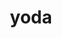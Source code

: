 ---
title: "yoda"
layout: cache
categories: [package, develop]
meta: {"compilers": ["gcc@=11.4.0"], "num_specs": 24, "num_specs_by_stack": {"hep": 24, "root": 24}, "oss": ["ubuntu22.04"], "platforms": ["linux"], "stacks": ["hep", "root"], "targets": ["x86_64_v3"], "versions": ["2.0.2"]}
spec_details: [{"compiler": "gcc@=11.4.0", "hash": "2kugg65gtev7mpitwdl6fyjky4aj7mgx", "os": "ubuntu22.04", "platform": "linux", "size": "-", "stacks": ["hep", "root"], "target": "x86_64_v3", "variants": ["build_system=autotools", "+root"], "versions": ["2.0.2"]}, {"compiler": "gcc@=11.4.0", "hash": "2y7mswbvnrqeii4kkhgzjz2wgi7nwsxd", "os": "ubuntu22.04", "platform": "linux", "size": "-", "stacks": ["hep", "root"], "target": "x86_64_v3", "variants": ["build_system=autotools", "~root"], "versions": ["2.0.2"]}, {"compiler": "gcc@=11.4.0", "hash": "4ttla253yu5f3n5ceukhcbgyofseuydm", "os": "ubuntu22.04", "platform": "linux", "size": "-", "stacks": ["hep", "root"], "target": "x86_64_v3", "variants": ["build_system=autotools", "+root"], "versions": ["2.0.2"]}, {"compiler": "gcc@=11.4.0", "hash": "4zc244gzwhvvh4mqutgni7p7fpfa3ucr", "os": "ubuntu22.04", "platform": "linux", "size": "-", "stacks": ["hep", "root"], "target": "x86_64_v3", "variants": ["build_system=autotools", "+root"], "versions": ["2.0.2"]}, {"compiler": "gcc@=11.4.0", "hash": "67fpzowl6qjac3gyal5b6zjdt4bprlez", "os": "ubuntu22.04", "platform": "linux", "size": "-", "stacks": ["hep", "root"], "target": "x86_64_v3", "variants": ["build_system=autotools", "+root"], "versions": ["2.0.2"]}, {"compiler": "gcc@=11.4.0", "hash": "6o4rii76qaunr7b5te2tbm6uxmapbuie", "os": "ubuntu22.04", "platform": "linux", "size": "-", "stacks": ["hep", "root"], "target": "x86_64_v3", "variants": ["build_system=autotools", "~root"], "versions": ["2.0.2"]}, {"compiler": "gcc@=11.4.0", "hash": "aa32zxan7dxluwbaz7ix3lufsgoo5qjd", "os": "ubuntu22.04", "platform": "linux", "size": "-", "stacks": ["hep", "root"], "target": "x86_64_v3", "variants": ["build_system=autotools", "+root"], "versions": ["2.0.2"]}, {"compiler": "gcc@=11.4.0", "hash": "b3zznxegk6jhbp322rwpoqyemgt6yd7c", "os": "ubuntu22.04", "platform": "linux", "size": "-", "stacks": ["hep", "root"], "target": "x86_64_v3", "variants": ["build_system=autotools", "+root"], "versions": ["2.0.2"]}, {"compiler": "gcc@=11.4.0", "hash": "dpvvwsjsl25mcdeevushs4s2vosqu2vg", "os": "ubuntu22.04", "platform": "linux", "size": "-", "stacks": ["hep", "root"], "target": "x86_64_v3", "variants": ["build_system=autotools", "+root"], "versions": ["2.0.2"]}, {"compiler": "gcc@=11.4.0", "hash": "fjnhvf2tkp6zljokdbw6xtivtvom4bzl", "os": "ubuntu22.04", "platform": "linux", "size": "-", "stacks": ["hep", "root"], "target": "x86_64_v3", "variants": ["build_system=autotools", "+root"], "versions": ["2.0.2"]}, {"compiler": "gcc@=11.4.0", "hash": "iaieaaa3i2vyc4fnsp4ywje6rdpl7has", "os": "ubuntu22.04", "platform": "linux", "size": "-", "stacks": ["hep", "root"], "target": "x86_64_v3", "variants": ["build_system=autotools", "~root"], "versions": ["2.0.2"]}, {"compiler": "gcc@=11.4.0", "hash": "k35rjndgutvesv73qegwzpnallwxljif", "os": "ubuntu22.04", "platform": "linux", "size": "-", "stacks": ["hep", "root"], "target": "x86_64_v3", "variants": ["build_system=autotools", "+root"], "versions": ["2.0.2"]}, {"compiler": "gcc@=11.4.0", "hash": "kwse467ioafbmwcsm2nc2vofdqfje74t", "os": "ubuntu22.04", "platform": "linux", "size": "-", "stacks": ["hep", "root"], "target": "x86_64_v3", "variants": ["build_system=autotools", "+root"], "versions": ["2.0.2"]}, {"compiler": "gcc@=11.4.0", "hash": "m6qnnzm3scsf3tll3vkzq5mokjjp4gty", "os": "ubuntu22.04", "platform": "linux", "size": "-", "stacks": ["hep", "root"], "target": "x86_64_v3", "variants": ["build_system=autotools", "~root"], "versions": ["2.0.2"]}, {"compiler": "gcc@=11.4.0", "hash": "mlipgwvkufwqhxab5xqbb6shhbr5i5ck", "os": "ubuntu22.04", "platform": "linux", "size": "-", "stacks": ["hep", "root"], "target": "x86_64_v3", "variants": ["build_system=autotools", "~root"], "versions": ["2.0.2"]}, {"compiler": "gcc@=11.4.0", "hash": "pacaqkfv3izsfnaoxa5fzoj3kwo2reoj", "os": "ubuntu22.04", "platform": "linux", "size": "-", "stacks": ["hep", "root"], "target": "x86_64_v3", "variants": ["build_system=autotools", "~root"], "versions": ["2.0.2"]}, {"compiler": "gcc@=11.4.0", "hash": "r2xqx6cldvwr7kobztkazjtdneil3shn", "os": "ubuntu22.04", "platform": "linux", "size": "-", "stacks": ["hep", "root"], "target": "x86_64_v3", "variants": ["build_system=autotools", "+root"], "versions": ["2.0.2"]}, {"compiler": "gcc@=11.4.0", "hash": "r3chozeirrszf5vvd3m3g5bttvwafkml", "os": "ubuntu22.04", "platform": "linux", "size": "-", "stacks": ["hep", "root"], "target": "x86_64_v3", "variants": ["build_system=autotools", "+root"], "versions": ["2.0.2"]}, {"compiler": "gcc@=11.4.0", "hash": "rjv3x56ywr5q5xlu4pybrwwqbm2ns2vm", "os": "ubuntu22.04", "platform": "linux", "size": "-", "stacks": ["hep", "root"], "target": "x86_64_v3", "variants": ["build_system=autotools", "~root"], "versions": ["2.0.2"]}, {"compiler": "gcc@=11.4.0", "hash": "rmkdeiog37cm5t2is4j3efhfxkfomfsg", "os": "ubuntu22.04", "platform": "linux", "size": "-", "stacks": ["hep", "root"], "target": "x86_64_v3", "variants": ["build_system=autotools", "~root"], "versions": ["2.0.2"]}, {"compiler": "gcc@=11.4.0", "hash": "se6pgfunhzjenfgzyt72gh46qqfbnhmb", "os": "ubuntu22.04", "platform": "linux", "size": "-", "stacks": ["hep", "root"], "target": "x86_64_v3", "variants": ["build_system=autotools", "+root"], "versions": ["2.0.2"]}, {"compiler": "gcc@=11.4.0", "hash": "wavq42wzdnsro5vmd5w57ibk3kka4krp", "os": "ubuntu22.04", "platform": "linux", "size": "-", "stacks": ["hep", "root"], "target": "x86_64_v3", "variants": ["build_system=autotools", "+root"], "versions": ["2.0.2"]}, {"compiler": "gcc@=11.4.0", "hash": "wosxfwyjix7y4ywptuwwxl5sonah2fe5", "os": "ubuntu22.04", "platform": "linux", "size": "-", "stacks": ["hep", "root"], "target": "x86_64_v3", "variants": ["build_system=autotools", "+root"], "versions": ["2.0.2"]}, {"compiler": "gcc@=11.4.0", "hash": "yjsifethvlrtdz4vij6q6a74addoydzg", "os": "ubuntu22.04", "platform": "linux", "size": "-", "stacks": ["hep", "root"], "target": "x86_64_v3", "variants": ["build_system=autotools", "+root"], "versions": ["2.0.2"]}]
---